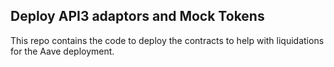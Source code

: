 ## Deploy API3 adaptors and Mock Tokens

This repo contains the code to deploy the contracts to help with liquidations for the Aave deployment.
